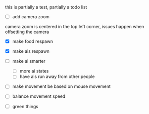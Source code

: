 this is partially a test, partially a todo list



- [ ] add camera zoom

camera zoom is centered in the top left corner, issues happen when offsetting the camera

- [x] make food respawn

- [x] make ais respawn

- [ ] make ai smarter
    - [ ] more ai states
    - [ ] have ais run away from other people

- [ ] make movement be based on mouse movement

- [ ] balance movement speed

- [ ] green things